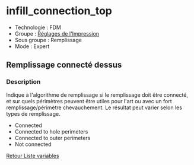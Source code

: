 # infill_connection_top

* Technologie : FDM
* Groupe : [Réglages de l'Impression](../print_settings/print_settings.md)
* Sous groupe : Remplissage 
* Mode : Expert

## Remplissage connecté dessus

### Description

Indique à l'algorithme de remplissage si le remplissage doit être connecté, et sur quels périmètres peuvent être utiles pour l'art ou avec un fort remplissage/périmètre chevauchement. Le résultat peut varier selon les types de remplissage.


 - Connected
 - Connected to hole perimeters
 - Connected to outer perimeters
 - Not connected

[Retour Liste variables](variable_list.md)